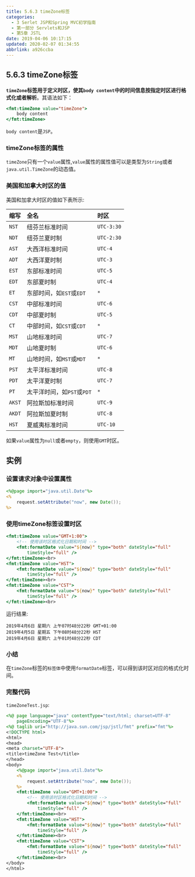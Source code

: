 ```yaml
---
title: 5.6.3 timeZone标签
categories: 
  - 3 Serlet JSP和Spring MVC初学指南
  - 第一部分 Servlets和JSP
  - 第5章 JSTL
date: 2019-04-06 10:17:15
updated: 2020-02-07 01:34:55
abbrlink: a926ccba
---
```

## 5.6.3 timeZone标签 ##
**`timeZone`标签用于定义时区，使其`body content`中的时间信息按指定时区进行格式化或者解析**。其语法如下：
```jsp
<fmt:timeZone value="timeZone">
    body content
</fmt:timeZone>
```
`body content`是`JSP`。
### timeZone标签的属性 ###
`timeZone`只有一个`value`属性,`value`属性的属性值可以是类型为`String`或者`java.util.TimeZone`的动态值。


### 美国和加拿大时区的值 ###
美国和加拿大时区的值如下表所示:

|缩写|全名|时区|
|:---|:---|:---|
|`NST`|纽芬兰标准时间|`UTC-3:30`|
|`NDT`|纽芬兰夏时制|`UTC-2:30`|
|`AST`|大西洋标准时间|`UTC-4`|
|`ADT`|大西洋夏时制|`UTC-3`|
|`EST`|东部标准时间|`UTC-5`|
|`EDT`|东部夏时制|`UTC-4`|
|`ET`|东部时间，如`EST`或`EDT`|`*`|
|`CST`|中部标准时间|`UTC-6`|
|`CDT`|中部夏时制|`UTC-5`|
|`CT`|中部时间，如`CST`或`CDT`|`*`|
|`MST`|山地标准时间|`UTC-7`|
|`MDT`|山地夏时制|`UTC-6`|
|`MT`|山地时间，如`MST`或`MDT`|`*`|
|`PST`|太平洋标准时间|`UTC-8`|
|`PDT`|太平洋夏时制|`UTC-7`|
|`PT`|太平洋时间，如`PST`或`PDT`|`*`|
|`AKST`|阿拉斯加标准时间|`UTC-9`|
|`AKDT`|阿拉斯加夏时制|`UTC-8`|
|`HST`|夏威夷标准时间|`UTC-10`|

如果`value`属性为`null`或者`empty`，则使用`GMT`时区。

## 实例 ##
### 设置请求对象中设置属性 ###
```jsp
<%@page import="java.util.Date"%>
<%
    request.setAttribute("now", new Date());
%>
```
### 使用timeZone标签设置时区 ###
```jsp
<fmt:timeZone value="GMT+1:00">
    <!-- 使用该时区格式化日期和时间 -->
    <fmt:formatDate value="${now}" type="both" dateStyle="full"
        timeStyle="full" />
</fmt:timeZone><br>
<fmt:timeZone value="HST">
    <fmt:formatDate value="${now}" type="both" dateStyle="full"
        timeStyle="full" />
</fmt:timeZone><br>
<fmt:timeZone value="CST">
    <fmt:formatDate value="${now}" type="both" dateStyle="full"
        timeStyle="full" />
</fmt:timeZone><br>
```
运行结果:
```
2019年4月6日 星期六 上午07时48分22秒 GMT+01:00
2019年4月5日 星期五 下午08时48分22秒 HST
2019年4月6日 星期六 上午01时48分22秒 CDT
```
### 小结 ###
在`timeZone`标签的`标签体`中使用`formatDate`标签，可以得到该时区对应的格式化时间。
### 完整代码 ###
`timeZoneTest.jsp`:
```jsp
<%@ page language="java" contentType="text/html; charset=UTF-8"
    pageEncoding="UTF-8"%>
<%@ taglib uri="http://java.sun.com/jsp/jstl/fmt" prefix="fmt"%>
<!DOCTYPE html>
<html>
<head>
<meta charset="UTF-8">
<title>timeZone Test</title>
</head>
<body>
    <%@page import="java.util.Date"%>
    <%
        request.setAttribute("now", new Date());
    %>
    <fmt:timeZone value="GMT+1:00">
        <!-- 使用该时区格式化日期和时间 -->
        <fmt:formatDate value="${now}" type="both" dateStyle="full"
            timeStyle="full" />
    </fmt:timeZone><br>
    <fmt:timeZone value="HST">
        <fmt:formatDate value="${now}" type="both" dateStyle="full"
            timeStyle="full" />
    </fmt:timeZone><br>
    <fmt:timeZone value="CST">
        <fmt:formatDate value="${now}" type="both" dateStyle="full"
            timeStyle="full" />
    </fmt:timeZone><br>
</body>
</html>
```




